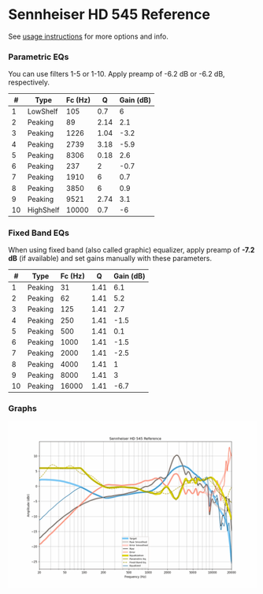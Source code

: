 # Sennheiser HD 545 Reference
See [usage instructions](https://github.com/jaakkopasanen/AutoEq#usage) for more options and info.

### Parametric EQs
You can use filters 1-5 or 1-10. Apply preamp of -6.2 dB or -6.2 dB, respectively.

|   # | Type      |   Fc (Hz) |    Q |   Gain (dB) |
|-----|-----------|-----------|------|-------------|
|   1 | LowShelf  |       105 | 0.7  |         6   |
|   2 | Peaking   |        89 | 2.14 |         2.1 |
|   3 | Peaking   |      1226 | 1.04 |        -3.2 |
|   4 | Peaking   |      2739 | 3.18 |        -5.9 |
|   5 | Peaking   |      8306 | 0.18 |         2.6 |
|   6 | Peaking   |       237 | 2    |        -0.7 |
|   7 | Peaking   |      1910 | 6    |         0.7 |
|   8 | Peaking   |      3850 | 6    |         0.9 |
|   9 | Peaking   |      9521 | 2.74 |         3.1 |
|  10 | HighShelf |     10000 | 0.7  |        -6   |

### Fixed Band EQs
When using fixed band (also called graphic) equalizer, apply preamp of **-7.2 dB** (if available) and set gains manually with these parameters.

|   # | Type    |   Fc (Hz) |    Q |   Gain (dB) |
|-----|---------|-----------|------|-------------|
|   1 | Peaking |        31 | 1.41 |         6.1 |
|   2 | Peaking |        62 | 1.41 |         5.2 |
|   3 | Peaking |       125 | 1.41 |         2.7 |
|   4 | Peaking |       250 | 1.41 |        -1.5 |
|   5 | Peaking |       500 | 1.41 |         0.1 |
|   6 | Peaking |      1000 | 1.41 |        -1.5 |
|   7 | Peaking |      2000 | 1.41 |        -2.5 |
|   8 | Peaking |      4000 | 1.41 |         1   |
|   9 | Peaking |      8000 | 1.41 |         3   |
|  10 | Peaking |     16000 | 1.41 |        -6.7 |

### Graphs
![](./Sennheiser%20HD%20545%20Reference.png)
